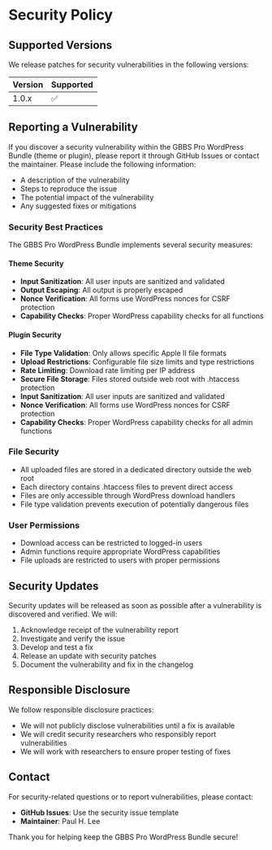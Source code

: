 # Security Policy

## Supported Versions

We release patches for security vulnerabilities in the following versions:

| Version | Supported          |
| ------- | ------------------ |
| 1.0.x   | :white_check_mark: |

## Reporting a Vulnerability

If you discover a security vulnerability within the GBBS Pro WordPress Bundle (theme or plugin), please report it through GitHub Issues or contact the maintainer. Please include the following information:

- A description of the vulnerability
- Steps to reproduce the issue
- The potential impact of the vulnerability
- Any suggested fixes or mitigations

### Security Best Practices

The GBBS Pro WordPress Bundle implements several security measures:

#### Theme Security
- **Input Sanitization**: All user inputs are sanitized and validated
- **Output Escaping**: All output is properly escaped
- **Nonce Verification**: All forms use WordPress nonces for CSRF protection
- **Capability Checks**: Proper WordPress capability checks for all functions

#### Plugin Security
- **File Type Validation**: Only allows specific Apple II file formats
- **Upload Restrictions**: Configurable file size limits and type restrictions
- **Rate Limiting**: Download rate limiting per IP address
- **Secure File Storage**: Files stored outside web root with .htaccess protection
- **Input Sanitization**: All user inputs are sanitized and validated
- **Nonce Verification**: All forms use WordPress nonces for CSRF protection
- **Capability Checks**: Proper WordPress capability checks for all admin functions

### File Security

- All uploaded files are stored in a dedicated directory outside the web root
- Each directory contains .htaccess files to prevent direct access
- Files are only accessible through WordPress download handlers
- File type validation prevents execution of potentially dangerous files

### User Permissions

- Download access can be restricted to logged-in users
- Admin functions require appropriate WordPress capabilities
- File uploads are restricted to users with proper permissions

## Security Updates

Security updates will be released as soon as possible after a vulnerability is discovered and verified. We will:

1. Acknowledge receipt of the vulnerability report
2. Investigate and verify the issue
3. Develop and test a fix
4. Release an update with security patches
5. Document the vulnerability and fix in the changelog

## Responsible Disclosure

We follow responsible disclosure practices:

- We will not publicly disclose vulnerabilities until a fix is available
- We will credit security researchers who responsibly report vulnerabilities
- We will work with researchers to ensure proper testing of fixes

## Contact

For security-related questions or to report vulnerabilities, please contact:

- **GitHub Issues**: Use the security issue template
- **Maintainer**: Paul H. Lee

Thank you for helping keep the GBBS Pro WordPress Bundle secure!
